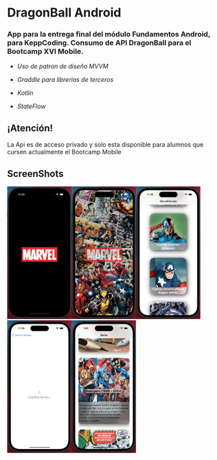 # DragonBall Android 

### App para la entrega final del módulo Fundamentos Android, para KeppCoding. Consumo de API DragonBall para el Bootcamp XVI Mobile.

- *Uso de patron de diseño MVVM*

- *Graddle para librerias de terceros*

- *Kotlin*
  
- *StateFlow*

## ¡Atención!

La Api es de acceso privado y solo esta disponible para alumnos que cursen actualmente el Bootcamp Mobile

## ScreenShots 

<img src="https://github.com/marcomadv/GithubImages/blob/main/marvel1.png" width="150" /><img src="https://github.com/marcomadv/GithubImages/blob/main/marvel2.png" width="150" /><img  src="https://github.com/marcomadv/GithubImages/blob/main/marvel3.png" width="150" /><img src="https://github.com/marcomadv/GithubImages/blob/main/marvel4.png" width="150" /><img src="https://github.com/marcomadv/GithubImages/blob/main/marvel5.png" width="150" />
